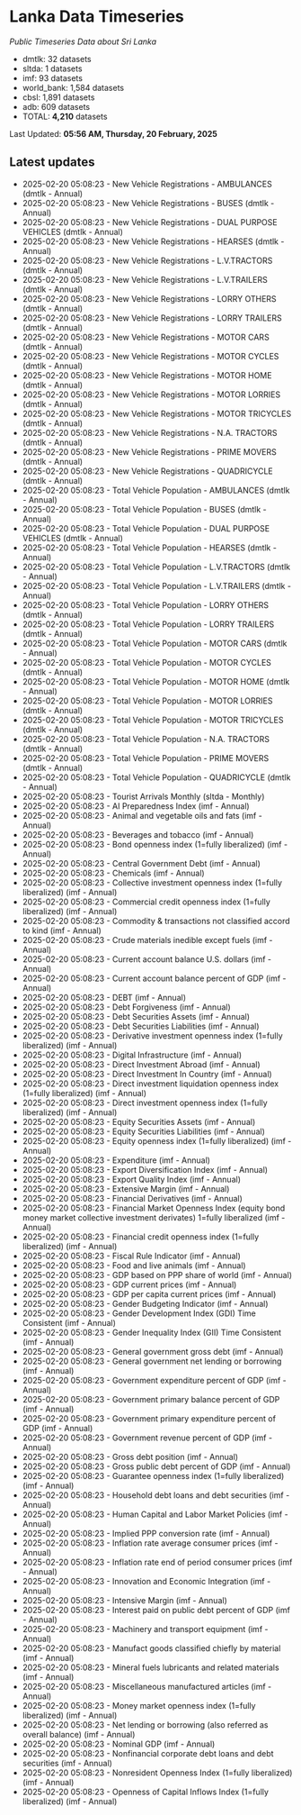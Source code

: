 # Lanka Data Timeseries
*Public Timeseries Data about Sri Lanka*

* dmtlk: 32 datasets
* sltda: 1 datasets
* imf: 93 datasets
* world_bank: 1,584 datasets
* cbsl: 1,891 datasets
* adb: 609 datasets
* TOTAL: **4,210** datasets

Last Updated: **05:56 AM, Thursday, 20 February, 2025**

## Latest updates

* 2025-02-20 05:08:23 - New Vehicle Registrations - AMBULANCES (dmtlk - Annual)
* 2025-02-20 05:08:23 - New Vehicle Registrations - BUSES (dmtlk - Annual)
* 2025-02-20 05:08:23 - New Vehicle Registrations - DUAL PURPOSE VEHICLES (dmtlk - Annual)
* 2025-02-20 05:08:23 - New Vehicle Registrations - HEARSES (dmtlk - Annual)
* 2025-02-20 05:08:23 - New Vehicle Registrations - L.V.TRACTORS (dmtlk - Annual)
* 2025-02-20 05:08:23 - New Vehicle Registrations - L.V.TRAILERS (dmtlk - Annual)
* 2025-02-20 05:08:23 - New Vehicle Registrations - LORRY OTHERS (dmtlk - Annual)
* 2025-02-20 05:08:23 - New Vehicle Registrations - LORRY TRAILERS (dmtlk - Annual)
* 2025-02-20 05:08:23 - New Vehicle Registrations - MOTOR CARS (dmtlk - Annual)
* 2025-02-20 05:08:23 - New Vehicle Registrations - MOTOR CYCLES (dmtlk - Annual)
* 2025-02-20 05:08:23 - New Vehicle Registrations - MOTOR HOME (dmtlk - Annual)
* 2025-02-20 05:08:23 - New Vehicle Registrations - MOTOR LORRIES (dmtlk - Annual)
* 2025-02-20 05:08:23 - New Vehicle Registrations - MOTOR TRICYCLES (dmtlk - Annual)
* 2025-02-20 05:08:23 - New Vehicle Registrations - N.A. TRACTORS (dmtlk - Annual)
* 2025-02-20 05:08:23 - New Vehicle Registrations - PRIME MOVERS (dmtlk - Annual)
* 2025-02-20 05:08:23 - New Vehicle Registrations - QUADRICYCLE (dmtlk - Annual)
* 2025-02-20 05:08:23 - Total Vehicle Population - AMBULANCES (dmtlk - Annual)
* 2025-02-20 05:08:23 - Total Vehicle Population - BUSES (dmtlk - Annual)
* 2025-02-20 05:08:23 - Total Vehicle Population - DUAL PURPOSE VEHICLES (dmtlk - Annual)
* 2025-02-20 05:08:23 - Total Vehicle Population - HEARSES (dmtlk - Annual)
* 2025-02-20 05:08:23 - Total Vehicle Population - L.V.TRACTORS (dmtlk - Annual)
* 2025-02-20 05:08:23 - Total Vehicle Population - L.V.TRAILERS (dmtlk - Annual)
* 2025-02-20 05:08:23 - Total Vehicle Population - LORRY OTHERS (dmtlk - Annual)
* 2025-02-20 05:08:23 - Total Vehicle Population - LORRY TRAILERS (dmtlk - Annual)
* 2025-02-20 05:08:23 - Total Vehicle Population - MOTOR CARS (dmtlk - Annual)
* 2025-02-20 05:08:23 - Total Vehicle Population - MOTOR CYCLES (dmtlk - Annual)
* 2025-02-20 05:08:23 - Total Vehicle Population - MOTOR HOME (dmtlk - Annual)
* 2025-02-20 05:08:23 - Total Vehicle Population - MOTOR LORRIES (dmtlk - Annual)
* 2025-02-20 05:08:23 - Total Vehicle Population - MOTOR TRICYCLES (dmtlk - Annual)
* 2025-02-20 05:08:23 - Total Vehicle Population - N.A. TRACTORS (dmtlk - Annual)
* 2025-02-20 05:08:23 - Total Vehicle Population - PRIME MOVERS (dmtlk - Annual)
* 2025-02-20 05:08:23 - Total Vehicle Population - QUADRICYCLE (dmtlk - Annual)
* 2025-02-20 05:08:23 - Tourist Arrivals Monthly (sltda - Monthly)
* 2025-02-20 05:08:23 - AI Preparedness Index (imf - Annual)
* 2025-02-20 05:08:23 - Animal and vegetable oils and fats (imf - Annual)
* 2025-02-20 05:08:23 - Beverages and tobacco (imf - Annual)
* 2025-02-20 05:08:23 - Bond openness index (1=fully liberalized) (imf - Annual)
* 2025-02-20 05:08:23 - Central Government Debt (imf - Annual)
* 2025-02-20 05:08:23 - Chemicals (imf - Annual)
* 2025-02-20 05:08:23 - Collective investment openness index (1=fully liberalized) (imf - Annual)
* 2025-02-20 05:08:23 - Commercial credit openness index (1=fully liberalized) (imf - Annual)
* 2025-02-20 05:08:23 - Commodity & transactions not classified accord to kind (imf - Annual)
* 2025-02-20 05:08:23 - Crude materials inedible except fuels (imf - Annual)
* 2025-02-20 05:08:23 - Current account balance U.S. dollars (imf - Annual)
* 2025-02-20 05:08:23 - Current account balance percent of GDP (imf - Annual)
* 2025-02-20 05:08:23 - DEBT (imf - Annual)
* 2025-02-20 05:08:23 - Debt Forgiveness (imf - Annual)
* 2025-02-20 05:08:23 - Debt Securities Assets (imf - Annual)
* 2025-02-20 05:08:23 - Debt Securities Liabilities (imf - Annual)
* 2025-02-20 05:08:23 - Derivative investment openness index (1=fully liberalized) (imf - Annual)
* 2025-02-20 05:08:23 - Digital Infrastructure (imf - Annual)
* 2025-02-20 05:08:23 - Direct Investment Abroad (imf - Annual)
* 2025-02-20 05:08:23 - Direct Investment In Country (imf - Annual)
* 2025-02-20 05:08:23 - Direct investment liquidation openness index (1=fully liberalized) (imf - Annual)
* 2025-02-20 05:08:23 - Direct investment openness index (1=fully liberalized) (imf - Annual)
* 2025-02-20 05:08:23 - Equity Securities Assets (imf - Annual)
* 2025-02-20 05:08:23 - Equity Securities Liabilities (imf - Annual)
* 2025-02-20 05:08:23 - Equity openness index (1=fully liberalized) (imf - Annual)
* 2025-02-20 05:08:23 - Expenditure (imf - Annual)
* 2025-02-20 05:08:23 - Export Diversification Index (imf - Annual)
* 2025-02-20 05:08:23 - Export Quality Index (imf - Annual)
* 2025-02-20 05:08:23 - Extensive Margin (imf - Annual)
* 2025-02-20 05:08:23 - Financial Derivatives (imf - Annual)
* 2025-02-20 05:08:23 - Financial Market Openness Index (equity bond money market collective investment derivates) 1=fully liberalized (imf - Annual)
* 2025-02-20 05:08:23 - Financial credit openness index (1=fully liberalized) (imf - Annual)
* 2025-02-20 05:08:23 - Fiscal Rule Indicator (imf - Annual)
* 2025-02-20 05:08:23 - Food and live animals (imf - Annual)
* 2025-02-20 05:08:23 - GDP based on PPP share of world (imf - Annual)
* 2025-02-20 05:08:23 - GDP current prices (imf - Annual)
* 2025-02-20 05:08:23 - GDP per capita current prices (imf - Annual)
* 2025-02-20 05:08:23 - Gender Budgeting Indicator (imf - Annual)
* 2025-02-20 05:08:23 - Gender Development Index (GDI) Time Consistent (imf - Annual)
* 2025-02-20 05:08:23 - Gender Inequality Index (GII) Time Consistent (imf - Annual)
* 2025-02-20 05:08:23 - General government gross debt (imf - Annual)
* 2025-02-20 05:08:23 - General government net lending or borrowing (imf - Annual)
* 2025-02-20 05:08:23 - Government expenditure percent of GDP (imf - Annual)
* 2025-02-20 05:08:23 - Government primary balance percent of GDP (imf - Annual)
* 2025-02-20 05:08:23 - Government primary expenditure percent of GDP (imf - Annual)
* 2025-02-20 05:08:23 - Government revenue percent of GDP (imf - Annual)
* 2025-02-20 05:08:23 - Gross debt position (imf - Annual)
* 2025-02-20 05:08:23 - Gross public debt percent of GDP (imf - Annual)
* 2025-02-20 05:08:23 - Guarantee openness index (1=fully liberalized) (imf - Annual)
* 2025-02-20 05:08:23 - Household debt loans and debt securities (imf - Annual)
* 2025-02-20 05:08:23 - Human Capital and Labor Market Policies (imf - Annual)
* 2025-02-20 05:08:23 - Implied PPP conversion rate (imf - Annual)
* 2025-02-20 05:08:23 - Inflation rate average consumer prices (imf - Annual)
* 2025-02-20 05:08:23 - Inflation rate end of period consumer prices (imf - Annual)
* 2025-02-20 05:08:23 - Innovation and Economic Integration (imf - Annual)
* 2025-02-20 05:08:23 - Intensive Margin (imf - Annual)
* 2025-02-20 05:08:23 - Interest paid on public debt percent of GDP (imf - Annual)
* 2025-02-20 05:08:23 - Machinery and transport equipment (imf - Annual)
* 2025-02-20 05:08:23 - Manufact goods classified chiefly by material (imf - Annual)
* 2025-02-20 05:08:23 - Mineral fuels lubricants and related materials (imf - Annual)
* 2025-02-20 05:08:23 - Miscellaneous manufactured articles (imf - Annual)
* 2025-02-20 05:08:23 - Money market openness index (1=fully liberalized) (imf - Annual)
* 2025-02-20 05:08:23 - Net lending or borrowing (also referred as overall balance) (imf - Annual)
* 2025-02-20 05:08:23 - Nominal GDP (imf - Annual)
* 2025-02-20 05:08:23 - Nonfinancial corporate debt loans and debt securities (imf - Annual)
* 2025-02-20 05:08:23 - Nonresident Openness Index (1=fully liberalized) (imf - Annual)
* 2025-02-20 05:08:23 - Openness of Capital Inflows Index (1=fully liberalized) (imf - Annual)